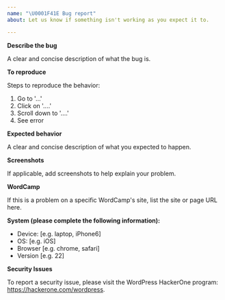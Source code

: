 ```yaml
---
name: "\U0001F41E Bug report"
about: Let us know if something isn't working as you expect it to.

---
```


**Describe the bug**

A clear and concise description of what the bug is.

**To reproduce**

Steps to reproduce the behavior:
1. Go to '...'
2. Click on '....'
3. Scroll down to '....'
4. See error

**Expected behavior**

A clear and concise description of what you expected to happen.

**Screenshots**

If applicable, add screenshots to help explain your problem.

**WordCamp**

If this is a problem on a specific WordCamp's site, list the site or page URL here.

**System (please complete the following information):**

 - Device: [e.g. laptop, iPhone6]
 - OS: [e.g. iOS]
 - Browser [e.g. chrome, safari]
 - Version [e.g. 22]

**Security Issues**

To report a security issue, please visit the WordPress HackerOne program: https://hackerone.com/wordpress.
